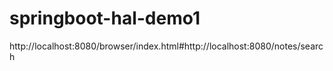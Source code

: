 # springboot-hal-demo1

http://localhost:8080/browser/index.html#http://localhost:8080/notes/search
